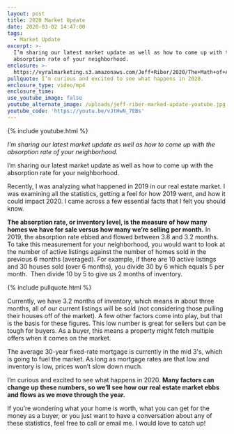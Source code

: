 ```yaml
---
layout: post
title: 2020 Market Update
date: 2020-03-02 14:47:00
tags:
  - Market Update
excerpt: >-
  I’m sharing our latest market update as well as how to come up with the
  absorption rate of your neighborhood.
enclosure: >-
  https://vyralmarketing.s3.amazonaws.com/Jeff+Riber/2020/The+Math+of+Absorption+Rates.mp4
pullquote: I’m curious and excited to see what happens in 2020.
enclosure_type: video/mp4
enclosure_time:
use_youtube_image: false
youtube_alternate_image: /uploads/jeff-riber-marked-update-youtube.jpg
youtube_code: 'https://youtu.be/vJtHwN_7EBs'
---
```


{% include youtube.html %}

*I’m sharing our latest market update as well as how to come up with the absorption rate of your neighborhood.*

I’m sharing our latest market update as well as how to come up with the absorption rate for your neighborhood.

Recently, I was analyzing what happened in 2019 in our real estate market. I was examining all the statistics, getting a feel for how 2019 went, and how it could impact 2020. I came across a few essential facts that I felt you should know.

**The absorption rate, or inventory level, is the measure of how many homes we have for sale versus how many we’re selling per month.** In 2019, the absorption rate ebbed and flowed between 3.8 and 3.2 months. To take this measurement for your neighborhood, you would want to look at the number of active listings against the number of homes sold in the previous 6 months (averaged). For example, if there are 10 active listings and 30 houses sold (over 6 months), you divide 30 by 6 which equals 5 per month. &nbsp;Then divide 10 by 5 to give us 2 months of inventory.

{% include pullquote.html %}

Currently, we have 3.2 months of inventory, which means in about three months, all of our current listings will be sold (not considering those pulling their houses off of the market). A few other factors come into play, but that is the basis for these figures. This low number is great for sellers but can be tough for buyers. As a buyer, this means a property might fetch multiple offers when it comes on the market.

The average 30-year fixed-rate mortgage is currently in the mid 3's, which is going to fuel the market. As long as mortgage rates are that low and inventory is low, prices won’t slow down much.

I’m curious and excited to see what happens in 2020. **Many factors can change up these numbers, so we’ll see how our real estate market ebbs and flows as we move through the year.**

If you’re wondering what your home is worth, what you can get for the money as a buyer, or you just want to have a conversation about any of these statistics, feel free to call or email me. I would love to catch up\!
